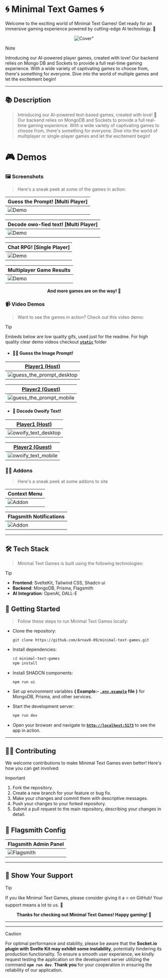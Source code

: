 # 🌀 Minimal Text Games 🌀

Welcome to the exciting world of Minimal Text Games! Get ready for an immersive gaming experience powered by cutting-edge AI technology. 🚀

<p align="center"><img src="static/cover.jpeg" alt=Cover" /></p>

> [!NOTE]
> Introducing our AI-powered player games, created with love! Our backend relies on Mongo DB and Sockets to provide a full real-time gaming experience. With a wide variety of captivating games to choose from, there's something for everyone. Dive into the world of multiple games and let the excitement begin!

---

## 📚 Description

> Introducing our AI-powered text-based games, created with love! 💖 Our backend relies on MongoDB and Sockets to provide a full real-time gaming experience. With a wide variety of captivating games to choose from, there's something for everyone. Dive into the world of multiplayer or single-player games and let the excitement begin!

# 🎮 Demos

### 🖼️ Screenshots

> Here's a sneak peek at some of the games in action:


| Guess the Prompt! [Multi Player] |
|------------|
| ![Demo](static/guess_the_prompt.jpeg) |

| Decode owo-fied text! [Multi Player] |
|------------|
| ![Demo](static/owoify_text.jpeg) |

| Chat RPG! [Single Player] |
|------------|
| ![Demo](static/chat_rpg.jpeg) |

| Multiplayer Game Results |
|------------|
| ![Demo](static/results.jpeg) |



<p align="center"><strong>And more games are on the way! 🎉</strong></p>

### 📹 Video Demos

> Want to see the games in action? Check out this video demo:

> [!TIP]
> Embeds below are low quality gifs, used just for the readme. For high quality clear demo videos checkout [**` static `**](static) folder

- #### 🙅‍♀️ Guess the Image Prompt!

| [Player1 (Host)](static/guess_the_prompt_desktop.webm) |
|------------|
| ![guess_the_prompt_desktop](https://github.com/ArnavK-09/minimal-text-games/assets/69188140/127128d9-2fd7-4978-9bde-b85c8b4623e9) |

| [Player2 (Guest)](static/guess_the_prompt_mobile.webm) |
|------------|
| ![guess_the_prompt_mobile](https://github.com/ArnavK-09/minimal-text-games/assets/69188140/dfe78712-0204-4f5d-bd0b-811e27a0b928) |

- #### 🦉 Decode Owoify Text!

| [Player1 (Host)](static/owoify_text_desktop.webm) |
|------------|
| ![owoify_text_desktop](https://github.com/ArnavK-09/minimal-text-games/assets/69188140/f3872bbd-8690-4116-ac20-10ac4fc87dda) |

| [Player2 (Guest)](static/owoify_text_mobile.webm) |
|------------|
| ![owoify_text_mobile](https://github.com/ArnavK-09/minimal-text-games/assets/69188140/cdcbea40-1d07-484f-a80b-140f0ede5ecb) |


### 🤼‍♂️ Addons

> Here's a sneak peek at some addons to site

| Context Menu |
|------------|
| ![Addon](static/context.jpeg) |

| Flagsmith Notifications |
|------------|
| ![Addon](static/flagsmith.jpg) |


---

## 🛠️ Tech Stack

> Minimal Text Games is built using the following technologies:

> [!TIP]
> - **Frontend**: SvelteKit, Tailwind CSS, Shadcn ui
> - **Backend**: MongoDB, Prisma, Flagsmith
> - **AI Integration**: OpenAI, DALL-E

## 🚀 Getting Started

> Follow these steps to run Minimal Text Games locally:

- Clone the repository:
   ```
   git clone https://github.com/ArnavK-09/minimal-text-games.git
   ```

- Install dependencies:
   ```bash
   cd minimal-text-games
   npm install
   ```
- Install SHADCN components:
   ```bash
   npm run ui
   ```

- Set up environment variables **{ Example:-  [` .env.example `](.env.example) file }** for MongoDB, Prisma, and other services.

- Start the development server:
   ```bash
   npm run dev
   ```

- Open your browser and navigate to [**` http://localhost:5173 `**](http://localhost:5173) to see the app in action.

---

## 🧏‍♀️ Contributing

We welcome contributions to make Minimal Text Games even better! Here's how you can get involved:

> [!IMPORTANT]
> 
> 1. Fork the repository.
> 2. Create a new branch for your feature or bug fix.
> 3. Make your changes and commit them with descriptive messages.
> 4. Push your changes to your forked repository.
> 5. Submit a pull request to the main repository, describing your changes in detail.

## 🏁 Flagsmith Config

| Flagsmith Admin Panel |
|------------|
| ![Flagsmith](static/flagsmith.jpeg) |

---

## 🌟 Show Your Support

> [!TIP]
> If you like Minimal Text Games, please consider giving it a ⭐️ on GitHub! Your support means a lot to us. 🙏


<p align="center"><strong>Thanks for checking out Minimal Text Games! Happy gaming! 👋</strong></p>

---
---

> [!CAUTION]
> For optimal performance and stability, please be aware that the **Socket.io plugin with Svelte Kit may exhibit some instability**, potentially hindering its production functionality. To ensure a smooth user experience, we kindly request testing the application on the development server utilizing the command **` npm run dev `**. **Thank you** for your cooperation in ensuring the reliability of our application.
